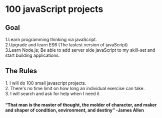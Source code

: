 <h1> 100 javaScript projects </h1>
<h2> Goal </h2>
1.Learn programming thinking via javaScript.<br>
2.Upgrade and learn ES6 (The lastest version of javaScript) <br>
3.Learn Node.js; Be able to add server side javaScript to my skill-set and start building applications.

<h2> The Rules </h2>
  1. I will do 100 small javascript projects.<br>
  2. There's no time limit on how long an individual exercise can take.<br>
  3. I will search and ask for help when I need it <br>
 
 <h4> 
  “That man is the master of thought, the molder of character, and maker and shaper of condition, environment, and destiny” -James Allen
 </h4>

